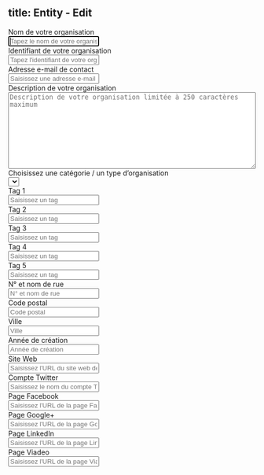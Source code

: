 title: Entity - Edit
----
<form class="form-horizontal">
  <div class="form-group">
    <label for="user-name" class="col-sm-3 control-label">Nom de votre organisation</label>
    <div class="col-sm-9">
      <input type="text" class="form-control" placeholder="Tapez le nom de votre organisation" autofocus="autofocus" id="user-name" name="name" />  
    </div>
  </div>
  <div class="form-group">
    <label for="user-email" class="col-sm-3 control-label">Identifiant de votre organisation</label>
    <div class="col-sm-9">
      <input type="email" class="form-control" placeholder="Tapez l'identifiant de votre organisation" id="user-email" name="id" />
    </div>
  </div>
  <div class="form-group">
    <label for="user-email" class="col-sm-3 control-label">Adresse e-mail de contact</label>
    <div class="col-sm-9">
      <input type="email" class="form-control" placeholder="Saisissez une adresse e-mail de contact" id="user-email" name="email" />
    </div>
  </div>
  <div class="form-group">
    <label for="content" class="col-sm-3 control-label">Description de votre organisation</label>
    <div class="col-sm-9">
      <textarea name="description" id="content"
        placeholder="Description de votre organisation limitée à 250 caractères maximum"
        class="form-control"
        rows="10"
        cols="80"
        style="width:100%"></textarea>
    </div>
  </div>  
  
  <div class="form-group">
    <label for="reason" class="col-sm-3 control-label">Choisissez une catégorie / un type d’organisation</label>
    <div class="col-sm-9">
        <select class="form-control" id="reason" name="category" placeholder="Catégorie">
            <option></option>
        </select>
    </div>
  </div>
  
  <div class="form-group">
    <label for="user-email" class="col-sm-3 control-label">Tag 1</label>
    <div class="col-sm-9">
      <input type="email" class="form-control" placeholder="Saisissez un tag" id="user-email" name="tag1" />
    </div>
  </div>
  
  <div class="form-group">
    <label for="user-email" class="col-sm-3 control-label">Tag 2</label>
    <div class="col-sm-9">
      <input type="email" class="form-control" placeholder="Saisissez un tag" id="user-email" name="tag2" />
    </div>
  </div>

  <div class="form-group">
    <label for="user-email" class="col-sm-3 control-label">Tag 3</label>
    <div class="col-sm-9">
      <input type="email" class="form-control" placeholder="Saisissez un tag" id="user-email" name="tag3" />
    </div>
  </div>

  <div class="form-group">
    <label for="user-email" class="col-sm-3 control-label">Tag 4</label>
    <div class="col-sm-9">
      <input type="email" class="form-control" placeholder="Saisissez un tag" id="user-email" name="tag4" />
    </div>
  </div>

  <div class="form-group">
    <label for="user-email" class="col-sm-3 control-label">Tag 5</label>
    <div class="col-sm-9">
      <input type="email" class="form-control" placeholder="Saisissez un tag" id="user-email" name="tag5" />
    </div>
  </div>


  <div class="form-group">
    <label for="user-email" class="col-sm-3 control-label">N° et nom de rue</label>
    <div class="col-sm-9">
      <input type="email" class="form-control" placeholder="N° et nom de rue" id="user-email" name="address" />
    </div>
  </div>

  <div class="form-group">
    <label for="user-email" class="col-sm-3 control-label">Code postal</label>
    <div class="col-sm-9">
      <input type="email" class="form-control" placeholder="Code postal" id="user-email" name="postcode" />
    </div>
  </div>
  
  <div class="form-group">
    <label for="user-email" class="col-sm-3 control-label">Ville</label>
    <div class="col-sm-9">
      <input type="email" class="form-control" placeholder="Ville" id="user-email" name="city" />
    </div>
  </div>

  <div class="form-group">
    <label for="user-email" class="col-sm-3 control-label">Année de création</label>
    <div class="col-sm-9">
      <input type="email" class="form-control" placeholder="Année de création" id="user-email" name="creationyear" />
    </div>
  </div>
  
  <div class="form-group">
    <label for="user-email" class="col-sm-3 control-label">Site Web</label>
    <div class="col-sm-9">
      <input type="email" class="form-control" placeholder="Saisissez l'URL du site web de votre organisation" id="user-email" name="url" />
    </div>
  </div>

  <div class="form-group">
    <label for="user-email" class="col-sm-3 control-label">Compte Twitter</label>
    <div class="col-sm-9">
      <input type="email" class="form-control" placeholder="Saisissez le nom du compte Twitter de votre organisation" id="user-email" name="twitter" />
    </div>
  </div>
    

  <div class="form-group">
    <label for="user-email" class="col-sm-3 control-label">Page Facebook</label>
    <div class="col-sm-9">
      <input type="email" class="form-control" placeholder="Saisissez l'URL de la page Facebook de votre organisation" id="user-email" name="facebook" />
    </div>
  </div>
    

  <div class="form-group">
    <label for="user-email" class="col-sm-3 control-label">Page Google+</label>
    <div class="col-sm-9">
      <input type="email" class="form-control" placeholder="Saisissez l'URL de la page Google+ de votre organisation" id="user-email" name="googleplus" />
    </div>
  </div>


  <div class="form-group">
    <label for="user-email" class="col-sm-3 control-label">Page LinkedIn</label>
    <div class="col-sm-9">
      <input type="email" class="form-control" placeholder="Saisissez l'URL de la page LinkedIn de votre organisation" id="user-email" name="linkedin" />
    </div>
  </div>
    

  <div class="form-group">
    <label for="user-email" class="col-sm-3 control-label">Page Viadeo</label>
    <div class="col-sm-9">
      <input type="url" class="form-control" placeholder="Saisissez l'URL de la page Viadeo de votre organisation" id="user-viadeo" name="viadeo" />
    </div>
  </div>
    
  
  
</form>

